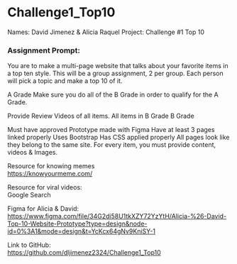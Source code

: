 # Challenge1_Top10
Names: David Jimenez & Alicia Raquel
Project: Challenge #1 Top 10

<h3>Assignment Prompt:</h3>
You are to make a multi-page website that talks about your favorite items in a top ten style. This will be a group assignment, 2 per group. Each person will pick a topic and make a top 10 of it.

A Grade
Make sure you do all of the B Grade in order to qualify for the A Grade.

Provide Review Videos of all items. 
All items in B Grade
B Grade

Must have approved Prototype made with Figma
Have at least 3 pages linked properly
Uses Bootstrap
Has CSS applied properly
All pages look like they belong to the same site.
For every item, you must provide content, videos & Images.

Resource for knowing memes <br>
https://knowyourmeme.com/
<br>

Resource for viral videos: <br>
Google Search <br>

Figma for Alicia & David: <br>
https://www.figma.com/file/34G2di58U1tkXZY72YzYtH/Alicia-%26-David-Top-10-Website-Prototype?type=design&node-id=0%3A1&mode=design&t=YcKcx64gNv9KniSY-1

Link to GitHub: <br>
https://github.com/dljimenez2324/Challenge1_Top10

